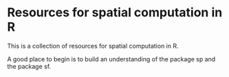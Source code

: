 # Resources for spatial computation in R
This is a collection of resources for spatial computation in R.

A good place to begin is to build an understanding of the package sp and the package sf.
